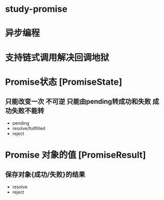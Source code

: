 # study-promise
# 异步编程 
# 支持链式调用解决回调地狱

# Promise状态 [PromiseState]
## 只能改变一次 不可逆 只能由pending转成功和失败 成功失败不能转
* pending 
* resolve/fullfilled
* reject 

# Promise 对象的值 [PromiseResult]
## 保存对象{成功/失败}的结果
* resolve
* reject 


